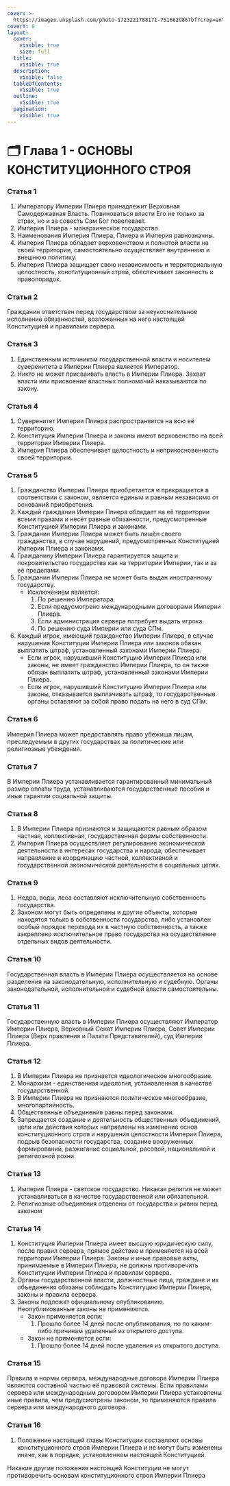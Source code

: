 ```yaml
---
cover: >-
  https://images.unsplash.com/photo-1723221788171-751662d867bf?crop=entropy&cs=srgb&fm=jpg&ixid=M3wxOTcwMjR8MHwxfHJhbmRvbXx8fHx8fHx8fDE3MjU3OTU4MTh8&ixlib=rb-4.0.3&q=85
coverY: 0
layout:
  cover:
    visible: true
    size: full
  title:
    visible: true
  description:
    visible: false
  tableOfContents:
    visible: true
  outline:
    visible: true
  pagination:
    visible: true
---
```


# 🗂️ Глава 1 - ОСНОВЫ КОНСТИТУЦИОННОГО СТРОЯ

### **Статья 1**

1. Императору Империи Плиера принадлежит Верховная Самодержавная Власть. Повиноваться власти Его не только за страх, но и за совесть Сам Бог повелевает.
2. Империя Плиера - монархическое государство.
3. Наименования Империя Плиера, Плиера и Империя равнозначны.
4. Империя Плиера обладает верховенством и полнотой власти на своей территории, самостоятельно осуществляет внутреннюю и внешнюю политику.
5. Империя Плиера защищает свою независимость и территориальную целостность, конституционный строй, обеспечивает законность и правопорядок.

### **Статья 2**

Гражданин ответствен перед государством за неукоснительное исполнение обязанностей, возложенных на него настоящей Конституцией и правилами сервера.

### **Статья 3**

1. Единственным источником государственной власти и носителем суверенитета в Империи Плиера является Император.
2. Никто не может присваивать власть в Империи Плиера. Захват власти или присвоение властных полномочий наказываются по закону.

### **Статья 4**

1. Суверенитет Империи Плиера распространяется на всю её территорию.
2. Конституция Империи Плиера и законы имеют верховенство на всей территории Империи Плиера.
3. Империя Плиера обеспечивает целостность и неприкосновенность своей территории.

### **Статья 5**

1. Гражданство Империи Плиера приобретается и прекращается в соответствии с законом, является единым и равным независимо от оснований приобретения.
2. Каждый гражданин Империи Плиера обладает на её территории всеми правами и несёт равные обязанности, предусмотренные Конституцией Империи Плиера и законами.
3. Гражданин Империи Плиера может быть лишён своего гражданства, в случае нарушений, предусмотренных Конституцией Империи Плиера и законами.
4. Гражданину Империи Плиера гарантируется защита и покровительство государства как на территории Империи, так и за её пределами.
5. Гражданин Империи Плиера не может быть выдан иностранному государству.
   * Исключением является:
     1. По решению Императора.
     2. Если предусмотрено международными договорами Империи Плиера.
     3. Если администрация сервера потребует выдать игрока.
     4. По решению суда Империи или суда СПм.
6. Каждый игрок, имеющий гражданство Империи Плиера, в случае нарушения Конституции Империи Плиера или законов обязан выплатить штраф, установленный законами Империи Плиера.
   * Если игрок, нарушивший Конституцию Империи Плиера или законы, не имеет гражданство Империи Плиера, то он также обязан выплатить штраф, установленный законами Империи Плиера.
   * Если игрок, нарушивший Конституцию Империи Плиера или законы, отказывается выплачивать штраф, то государственные органы оставляют за собой право подать на него в суд СПм.

### **Статья 6**

Империя Плиера может предоставлять право убежища лицам, преследуемым в других государствах за политические или религиозные убеждения.

### **Статья 7**

В Империи Плиера устанавливается гарантированный минимальный размер оплаты труда, устанавливаются государственные пособия и иные гарантии социальной защиты.

### **Статья 8**

1. В Империи Плиера признаются и защищаются равным образом частная, коллективная, государственная формы собственности.
2. Империя Плиера осуществляет регулирование экономической деятельности в интересах государства и народа; обеспечивает направление и координацию частной, коллективной и государственной экономической деятельности в социальных целях.

### **Статья 9**

1. Недра, воды, леса составляют исключительную собственность государства.
2. Законом могут быть определены и другие объекты, которые находятся только в собственности государства, либо установлен особый порядок перехода их в частную собственность, а также закреплено исключительное право государства на осуществление отдельных видов деятельности.

### **Статья 10**

Государственная власть в Империи Плиера осуществляется на основе разделения на законодательную, исполнительную и судебную. Органы законодательной, исполнительной и судебной власти самостоятельны.

### **Статья 11**

Государственную власть в Империи Плиера осуществляют Император Империи Плиера, Верховный Сенат Империи Плиера, Совет Империи Плиера (Верх правления и Палата Представителей), суд Империи Плиера.

### **Статья 12**

1. В Империи Плиера не признается идеологическое многообразие.
2. Монархизм - единственная идеология, установленная в качестве государственной.
3. В Империи Плиера не признаются политическое многообразие, многопартийность.
4. Общественные объединения равны перед законами.
5. Запрещается создание и деятельность общественных объединений, цели или действия которых направлены на изменение основ конституционного строя и нарушения целостности Империи Плиера, подрыв безопасности государства, создание вооруженных формирований, разжигание социальной, расовой, национальной и религиозной розни.

### **Статья 13**

1. Империя Плиера - светское государство. Никакая религия не может устанавливаться в качестве государственной или обязательной.
2. Религиозные объединения отделены от государства и равны перед законом

### **Статья 14**

1. Конституция Империи Плиера имеет высшую юридическую силу, после правил сервера, прямое действие и применяется на всей территории Империи Плиера. Законы и иные правовые акты, принимаемые в Империи Плиера, не должны противоречить Конституции Империи Плиера и правилам сервера.
2. Органы государственной власти, должностные лица, граждане и их объединения обязаны соблюдать Конституцию Империи Плиера, законы и правила сервера.
3. Законы подлежат официальному опубликованию. Неопубликованные законы не применяются.
   * Закон применяется если:
     1. Прошло более 14 дней после опубликования, но по каким-либо причинам удаленный из открытого доступа.
   * Закон не применяется если:
     1. Прошло более 14 дней после удаления из открытого доступа.

### **Статья 15**

Правила и нормы сервера, международные договора Империи Плиера являются составной частью её правовой системы. Если правилами сервера или международным договором Империи Плиера установлены иные правила, чем предусмотрены законом, то применяются правила сервера или международного договора.

### **Статья 16**

1. Положение настоящей главы Конституции составляют основы конституционного строя Империи Плиера и не могут быть изменены иначе, как в порядке, установленном настоящей Конституцией.

Никакие другие положения настоящей Конституции не могут противоречить основам конституционного строя Империи Плиера
